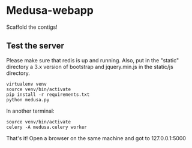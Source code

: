Medusa-webapp
=============

Scaffold the contigs!

Test the server
---------------

Please make sure that redis is up and running.
Also, put in the "static" directory a 3.x version of bootstrap and jquery.min.js in the static/js directory.

    virtualenv venv
    source venv/bin/activate
    pip install -r requirements.txt
    python medusa.py

In another terminal:
    
    source venv/bin/activate
    celery -A medusa.celery worker

That's it! Open a browser on the same machine and got to 127.0.0.1:5000
